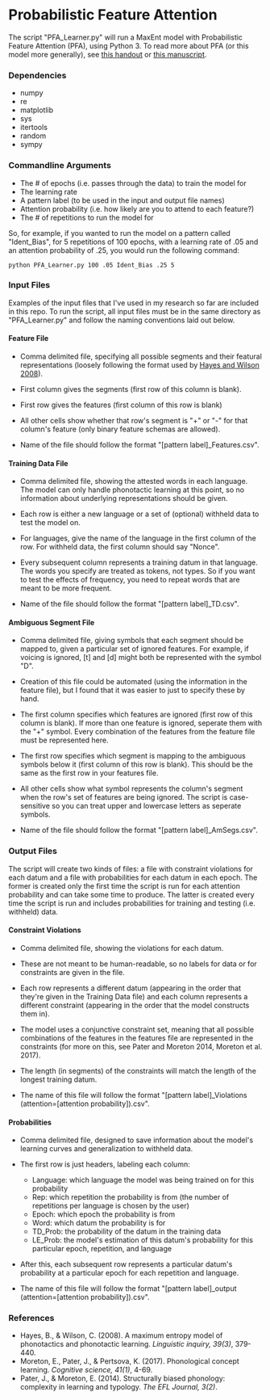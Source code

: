 # Probabilistic Feature Attention

The script "PFA_Learner.py" will run a MaxEnt model with Probabilistic Feature Attention (PFA), using Python 3. To read more about PFA (or this model more generally), see [this handout](https://people.umass.edu/bprickett/Downloads/UNC%20Colloquium%20Handout%20-%20Prickett%202019.pdf) or [this manuscript](https://people.umass.edu/bprickett/Downloads/PFA-Manuscript-Prickett2019.pdf).

### Dependencies

* numpy
* re
* matplotlib
* sys
* itertools
* random
* sympy

### Commandline Arguments

* The # of epochs (i.e. passes through the data) to train the model for
* The learning rate
* A pattern label (to be used in the input and output file names)
* Attention probability (i.e. how likely are you to attend to each feature?)
* The # of repetitions to run the model for

So, for example, if you wanted to run the model on a pattern called "Ident_Bias", for 5 repetitions of 100 epochs, with a learning rate of .05 and an attention probability of .25, you would run the following command:

```shell
python PFA_Learner.py 100 .05 Ident_Bias .25 5
```

### Input Files

Examples of the input files that I've used in my research so far are included in this repo. To run the script, all input files must be in the same directory as "PFA_Learner.py" and follow the naming conventions laid out below.

#### Feature File

* Comma delimited file, specifying all possible segments and their featural representations (loosely following the format used by [Hayes and Wilson 2008](https://linguistics.ucla.edu/people/hayes/Phonotactics/)). 

* First column gives the segments (first row of this column is blank).

* First row gives the features (first column of this row is blank)

* All other cells show whether that row's segment is "+" or "-" for that column's feature (only binary feature schemas are allowed).

* Name of the file should follow the format "\[pattern label]\_Features.csv". 

#### Training Data File

* Comma delimited file, showing the attested words in each language. The model can only handle phonotactic learning at this point, so no information about underlying representations should be given.

* Each row is either a new language or a set of (optional) withheld data to test the model on. 

* For languages, give the name of the language in the first column of the row. For withheld data, the first column should say "Nonce".

* Every subsequent column represents a training datum in that language. The words you specify are treated as tokens, not types. So if you want to test the effects of frequency, you need to repeat words that are meant to be more frequent.

* Name of the file should follow the format "\[pattern label]\_TD.csv". 

#### Ambiguous Segment File

* Comma delimited file, giving symbols that each segment should be mapped to, given a particular set of ignored features. For example, if voicing is ignored, \[t\] and \[d\] might both be represented with the symbol "D".

* Creation of this file could be automated (using the information in the feature file), but I found that it was easier to just to specify these by hand.

* The first column specifies which features are ignored (first row of this column is blank). If more than one feature is ignored, seperate them with the "+" symbol. Every combination of the features from the feature file must be represented here.

* The first row specifies which segment is mapping to the ambiguous symbols below it (first column of this row is blank). This should be the same as the first row in your features file.

* All other cells show what symbol represents the column's segment when the row's set of features are being ignored. The script is case-sensitive so you can treat upper and lowercase letters as seperate symbols.

* Name of the file should follow the format "\[pattern label]\_AmSegs.csv". 

### Output Files

The script will create two kinds of files: a file with constraint violations for each datum and a file with probabilities for each datum in each epoch. The former is created only the first time the script is run for each attention probability and can take some time to produce. The latter is created every time the script is run and includes probabilities for training and testing (i.e. withheld) data.

#### Constraint Violations

* Comma delimited file, showing the violations for each datum. 

* These are not meant to be human-readable, so no labels for data or for constraints are given in the file. 

* Each row represents a different datum (appearing in the order that they're given in the Training Data file) and each column represents a different constraint (appearing in the order that the model constructs them in).

* The model uses a conjunctive constraint set, meaning that all possible combinations of the features in the features file are represented in the constraints (for more on this, see Pater and Moreton 2014, Moreton et al. 2017). 

* The length (in segments) of the constraints will match the length of the longest training datum.

* The name of this file will follow the format "\[pattern label]\_Violations (attention=\[attention probability\]).csv". 

#### Probabilities

* Comma delimited file, designed to save information about the model's learning curves and generalization to withheld data.

* The first row is just headers, labeling each column:
  * Language: which language the model was being trained on for this probability
  * Rep: which repetition the probability is from (the number of repetitions per language is chosen by the user)
  * Epoch: which epoch the probability is from
  * Word: which datum the probability is for
  * TD_Prob: the probability of the datum in the training data
  * LE_Prob: the model's estimation of this datum's probability for this particular epoch, repetition, and language
  
* After this, each subsequent row represents a particular datum's probability at a particular epoch for each repetition and language.

* The name of this file will follow the format "\[pattern label\]\_output (attention=\[attention probability\]).csv".

### References
* Hayes, B., & Wilson, C. (2008). A maximum entropy model of phonotactics and phonotactic learning. *Linguistic inquiry, 39(3)*, 379-440.
* Moreton, E., Pater, J., & Pertsova, K. (2017). Phonological concept learning. *Cognitive science, 41(1)*, 4-69.
* Pater, J., & Moreton, E. (2014). Structurally biased phonology: complexity in learning and typology. *The EFL Journal, 3(2)*.
